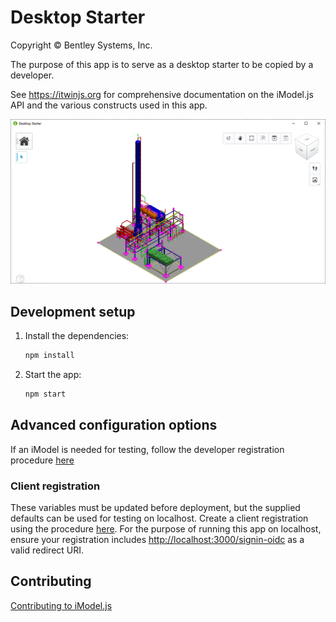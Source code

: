 # Desktop Starter

Copyright © Bentley Systems, Inc.

The purpose of this app is to serve as a desktop starter to be copied by a developer.

See <https://itwinjs.org> for comprehensive documentation on the iModel.js API and the various constructs used in this app.

![App Screenshot](./docs/header.png)

## Development setup

1. Install the dependencies:

    ```sh
    npm install
    ```

1. Start the app:

    ```sh
    npm start
    ```

## Advanced configuration options

If an iModel is needed for testing, follow the developer registration procedure [here](https://itwinjs.org/learning/tutorials/create-test-imodel-offline/)

### Client registration

These variables must be updated before deployment, but the supplied defaults can be used for testing on localhost. Create a client registration using the procedure [here](https://itwinjs.org/learning/tutorials/registering-applications/). For the purpose of running this app on localhost, ensure your registration includes <http://localhost:3000/signin-oidc> as a valid redirect URI.

## Contributing

[Contributing to iModel.js](https://github.com/imodeljs/imodeljs/blob/master/CONTRIBUTING.md)
